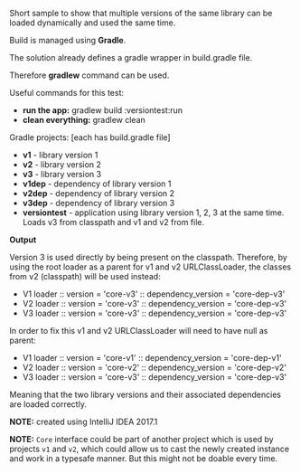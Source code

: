 Short sample to show that multiple versions of the same library can be loaded dynamically and used the same time.

Build is managed using **Gradle**.

The solution already defines a gradle wrapper in build.gradle file.

Therefore **gradlew** command can be used.
 
Useful commands for this test:
- **run the app:** gradlew build :versiontest:run
- **clean everything:** gradlew clean

Gradle projects: [each has build.gradle file]
- **v1** - library version 1
- **v2** - library version 2
- **v3** - library version 3
- **v1dep** - dependency of library version 1
- **v2dep** - dependency of library version 2
- **v3dep** - dependency of library version 3
- **versiontest** - application using library version 1, 2, 3 at the same time. Loads v3 from classpath and v1 and v2 from file. 

**Output**

Version 3 is used directly by being present on the classpath. 
Therefore, by using the root loader as a parent for v1 and v2 URLClassLoader, the classes from v2 (classpath) will be used instead:

- V1 loader :: version = 'core-v3' :: dependency_version = 'core-dep-v3'
- V2 loader :: version = 'core-v3' :: dependency_version = 'core-dep-v3'
- V3 loader :: version = 'core-v3' :: dependency_version = 'core-dep-v3'

In order to fix this v1 and v2 URLClassLoader will need to have null as parent:

- V1 loader :: version = 'core-v1' :: dependency_version = 'core-dep-v1'
- V2 loader :: version = 'core-v2' :: dependency_version = 'core-dep-v2'
- V3 loader :: version = 'core-v3' :: dependency_version = 'core-dep-v3'

Meaning that the two library versions and their associated dependencies are loaded correctly.

**NOTE:** created using IntelliJ IDEA 2017.1

**NOTE:** `Core` interface could be part of another project which is used by projects `v1` and `v2`, which could allow us to cast the newly created instance and work in a typesafe manner. But this might not be doable every time.
